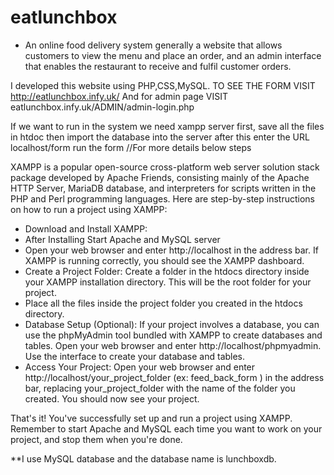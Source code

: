 # eatlunchbox
* An online food delivery system generally a website that allows customers to view  the menu and place an order, and an admin interface that enables the restaurant to  receive and fulfil customer orders.

I developed this website using PHP,CSS,MySQL. TO SEE THE FORM VISIT http://eatlunchbox.infy.uk/
And for admin page VISIT eatlunchbox.infy.uk/ADMIN/admin-login.php

If we want to run in the system we need xampp server first, save all the files in htdoc then import the database into the server after this enter the URL localhost/form run the form
//For more details below steps

XAMPP is a popular open-source cross-platform web server solution stack package developed by Apache Friends, consisting mainly of the Apache HTTP Server, MariaDB database, and interpreters for scripts written in the PHP and Perl programming languages. Here are step-by-step instructions on how to run a project using XAMPP:

* Download and Install XAMPP:
* After Installing Start Apache and MySQL server
* Open your web browser and enter http://localhost in the address bar. If XAMPP is running correctly, you should see the XAMPP dashboard.
* Create a Project Folder:
  Create a folder in the htdocs directory inside your XAMPP installation directory. This will be the root folder for your project.
* Place all the files inside the project folder you created in the htdocs directory.
* Database Setup (Optional):
  If your project involves a database, you can use the phpMyAdmin tool bundled with XAMPP to create databases and tables.
  Open your web browser and enter http://localhost/phpmyadmin.
  Use the interface to create your database and tables.
* Access Your Project:
  Open your web browser and enter http://localhost/your_project_folder (ex: feed_back_form ) in the address bar, replacing your_project_folder 
  with the name of the folder you created. You should now see your project.
 
That's it! You've successfully set up and run a project using XAMPP. Remember to start Apache and MySQL each time you want to work on your project, 
and stop them when you're done.


**I use MySQL database and the database name is lunchboxdb.